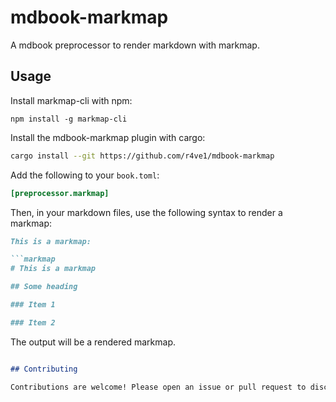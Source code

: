 # mdbook-markmap

A mdbook preprocessor to render markdown with markmap.

## Usage

Install markmap-cli with npm:

```
npm install -g markmap-cli
```

Install the mdbook-markmap plugin with cargo:

```bash
cargo install --git https://github.com/r4ve1/mdbook-markmap
```

Add the following to your `book.toml`:

```toml
[preprocessor.markmap]
```

Then, in your markdown files, use the following syntax to render a markmap:

```md
This is a markmap:

```markmap
# This is a markmap

## Some heading

### Item 1

### Item 2
```
The output will be a rendered markmap.
```md

## Contributing

Contributions are welcome! Please open an issue or pull request to discuss your ideas.
